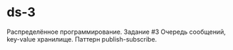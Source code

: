 # ds-3
Распределённое программирование. Задание #3 Очередь сообщений, key-value хранилище. Паттерн publish-subscribe.
